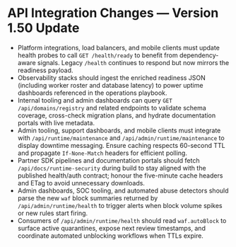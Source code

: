 # API Integration Changes — Version 1.50 Update

- Platform integrations, load balancers, and mobile clients must update health probes to call `GET /health/ready` to benefit from dependency-aware signals. Legacy `/health` continues to respond but now mirrors the readiness payload.
- Observability stacks should ingest the enriched readiness JSON (including worker roster and database latency) to power uptime dashboards referenced in the operations playbook.
- Internal tooling and admin dashboards can query `GET /api/domains/registry` and related endpoints to validate schema coverage, cross-check migration plans, and hydrate documentation portals with live metadata.
- Admin tooling, support dashboards, and mobile clients must integrate with `/api/runtime/maintenance` and `/api/admin/runtime/maintenance` to display downtime messaging. Ensure caching respects 60-second TTL and propagate `If-None-Match` headers for efficient polling.
- Partner SDK pipelines and documentation portals should fetch `/api/docs/runtime-security` during build to stay aligned with the published health/auth contract; honour the five-minute cache headers and ETag to avoid unnecessary downloads.
- Admin dashboards, SOC tooling, and automated abuse detectors should parse the new `waf` block summaries returned by `/api/admin/runtime/health` to trigger alerts when block volume spikes or new rules start firing.
- Consumers of `/api/admin/runtime/health` should read `waf.autoBlock` to surface active quarantines, expose next review timestamps, and coordinate automated unblocking workflows when TTLs expire.
